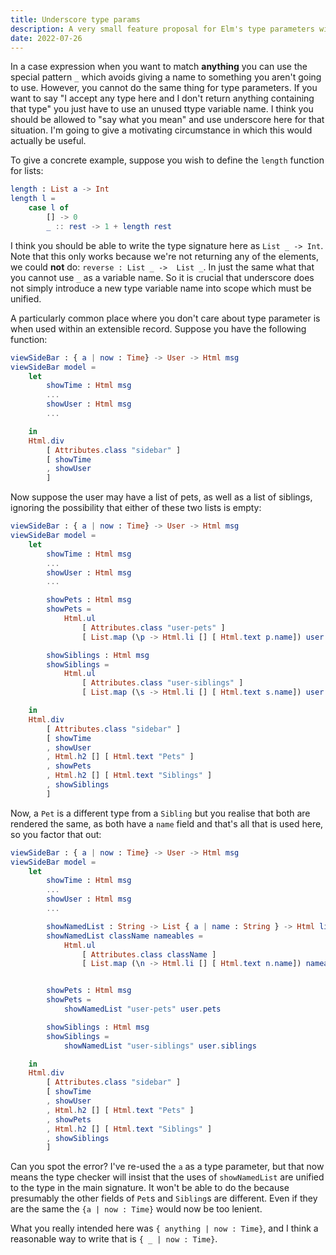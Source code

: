 ```yaml
---
title: Underscore type params
description: A very small feature proposal for Elm's type parameters with a motivating situation.
date: 2022-07-26
---
```


In a case expression when you want to match **anything** you can use the special pattern `_` which avoids giving a name to something you aren't going to use. However, you cannot do the same thing for type parameters. If you want to say "I accept any type here and I don't return anything containing that type" you just have to use an unused ttype variable name. I think you should be allowed to "say what you mean" and use underscore here for that situation. I'm going to give a motivating circumstance in which this would actually be useful.

To give a concrete example, suppose you wish to define the `length` function for lists:

```elm
length : List a -> Int
length l =
    case l of
        [] -> 0
        _ :: rest -> 1 + length rest
```

I think you should be able to write the type signature here as `List _ -> Int`. Note that this only works because we're not returning any of the elements, we could **not** do: `reverse : List _ ->  List _`. In just the same what that you cannot use `_` as a variable name. So it is crucial that underscore does not simply introduce a new type variable name into scope which must be unified. 

A particularly common place where you don't care about type parameter is when used within an extensible record. Suppose you have the following function:

```elm
viewSideBar : { a | now : Time} -> User -> Html msg
viewSideBar model =
    let
        showTime : Html msg
        ...
        showUser : Html msg
        ...

    in
    Html.div
        [ Attributes.class "sidebar" ]
        [ showTime 
        , showUser 
        ]

```

Now suppose the user may have a list of pets, as well as a list of siblings, ignoring the possibility that either of these two lists is empty:

```elm
viewSideBar : { a | now : Time} -> User -> Html msg
viewSideBar model =
    let
        showTime : Html msg
        ...
        showUser : Html msg
        ...

        showPets : Html msg
        showPets =
            Html.ul
                [ Attributes.class "user-pets" ]
                [ List.map (\p -> Html.li [] [ Html.text p.name]) user.pets  ]

        showSiblings : Html msg 
        showSiblings =
            Html.ul
                [ Attributes.class "user-siblings" ]
                [ List.map (\s -> Html.li [] [ Html.text s.name]) user.siblings  ]

    in
    Html.div
        [ Attributes.class "sidebar" ]
        [ showTime 
        , showUser 
        , Html.h2 [] [ Html.text "Pets" ]
        , showPets
        , Html.h2 [] [ Html.text "Siblings" ]
        , showSiblings
        ]

```

Now, a `Pet` is a different type from a `Sibling` but you realise that both are rendered the same, as both have a `name` field and that's all that is used here, so you factor that out:

```elm
viewSideBar : { a | now : Time} -> User -> Html msg
viewSideBar model =
    let
        showTime : Html msg
        ...
        showUser : Html msg
        ...

        showNamedList : String -> List { a | name : String } -> Html list
        showNamedList className nameables =
            Html.ul
                [ Attributes.class className ]
                [ List.map (\n -> Html.li [] [ Html.text n.name]) nameables  ]


        showPets : Html msg
        showPets =
            showNamedList "user-pets" user.pets

        showSiblings : Html msg 
        showSiblings =
            showNamedList "user-siblings" user.siblings

    in
    Html.div
        [ Attributes.class "sidebar" ]
        [ showTime 
        , showUser 
        , Html.h2 [] [ Html.text "Pets" ]
        , showPets
        , Html.h2 [] [ Html.text "Siblings" ]
        , showSiblings
        ]

```

Can you spot the error? I've re-used the `a` as a type parameter, but that now means the type checker will insist that the uses of `showNamedList` are unified to the type in the main signature. It won't be able to do the because presumably the other fields of `Pet`s and `Sibling`s are different. Even if they are the same the `{a | now : Time}` would now be too lenient.  

What you really  intended here was `{ anything | now : Time}`, and I think a reasonable way to write that is `{ _ | now : Time}`.
